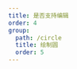 ```yaml
---
title: 是否支持编辑
order: 4
group:
  path: /circle
  title: 绘制圆
  order: 5
---
```


<code src="./editable.tsx" compact="true" defaultShowCode="true"></code>
